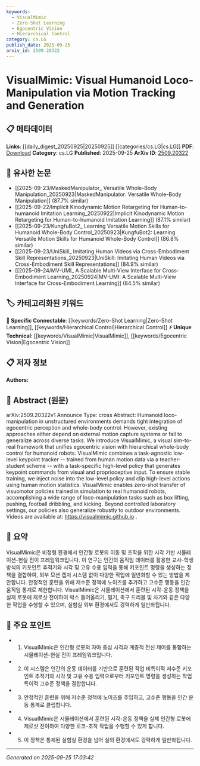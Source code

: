 ```yaml
---
keywords:
  - VisualMimic
  - Zero-Shot Learning
  - Egocentric Vision
  - Hierarchical Control
category: cs.LG
publish_date: 2025-09-25
arxiv_id: 2509.20322
---
```


<!-- KEYWORD_LINKING_METADATA:
{
  "processed_timestamp": "2025-09-25T17:03:42.404066",
  "vocabulary_version": "1.0",
  "selected_keywords": [
    "VisualMimic",
    "Zero-Shot Learning",
    "Egocentric Vision",
    "Hierarchical Control"
  ],
  "rejected_keywords": [],
  "similarity_scores": {
    "VisualMimic": 0.85,
    "Zero-Shot Learning": 0.8,
    "Egocentric Vision": 0.78,
    "Hierarchical Control": 0.77
  },
  "extraction_method": "AI_prompt_based",
  "budget_applied": true,
  "candidates_json": {
    "candidates": [
      {
        "surface": "VisualMimic",
        "canonical": "VisualMimic",
        "aliases": [],
        "category": "unique_technical",
        "rationale": "VisualMimic is a novel framework specific to this paper, crucial for linking to its unique contributions in humanoid loco-manipulation.",
        "novelty_score": 0.95,
        "connectivity_score": 0.65,
        "specificity_score": 0.9,
        "link_intent_score": 0.85
      },
      {
        "surface": "Zero-Shot Transfer",
        "canonical": "Zero-Shot Learning",
        "aliases": [
          "Zero-Shot Transfer"
        ],
        "category": "specific_connectable",
        "rationale": "Zero-shot transfer is a key concept in the paper, enabling the application of learned policies to real-world robots without retraining.",
        "novelty_score": 0.7,
        "connectivity_score": 0.88,
        "specificity_score": 0.82,
        "link_intent_score": 0.8
      },
      {
        "surface": "Egocentric Vision",
        "canonical": "Egocentric Vision",
        "aliases": [
          "First-Person Vision"
        ],
        "category": "unique_technical",
        "rationale": "Egocentric vision is central to the framework's integration of perception and control, providing a unique perspective in robot vision.",
        "novelty_score": 0.78,
        "connectivity_score": 0.7,
        "specificity_score": 0.85,
        "link_intent_score": 0.78
      },
      {
        "surface": "Hierarchical Whole-Body Control",
        "canonical": "Hierarchical Control",
        "aliases": [
          "Whole-Body Control"
        ],
        "category": "specific_connectable",
        "rationale": "Hierarchical control is essential for managing complex robot movements, linking to broader control strategies in robotics.",
        "novelty_score": 0.65,
        "connectivity_score": 0.83,
        "specificity_score": 0.8,
        "link_intent_score": 0.77
      }
    ],
    "ban_list_suggestions": [
      "motion capture systems",
      "task-agnostic",
      "task-specific"
    ]
  },
  "decisions": [
    {
      "candidate_surface": "VisualMimic",
      "resolved_canonical": "VisualMimic",
      "decision": "linked",
      "scores": {
        "novelty": 0.95,
        "connectivity": 0.65,
        "specificity": 0.9,
        "link_intent": 0.85
      }
    },
    {
      "candidate_surface": "Zero-Shot Transfer",
      "resolved_canonical": "Zero-Shot Learning",
      "decision": "linked",
      "scores": {
        "novelty": 0.7,
        "connectivity": 0.88,
        "specificity": 0.82,
        "link_intent": 0.8
      }
    },
    {
      "candidate_surface": "Egocentric Vision",
      "resolved_canonical": "Egocentric Vision",
      "decision": "linked",
      "scores": {
        "novelty": 0.78,
        "connectivity": 0.7,
        "specificity": 0.85,
        "link_intent": 0.78
      }
    },
    {
      "candidate_surface": "Hierarchical Whole-Body Control",
      "resolved_canonical": "Hierarchical Control",
      "decision": "linked",
      "scores": {
        "novelty": 0.65,
        "connectivity": 0.83,
        "specificity": 0.8,
        "link_intent": 0.77
      }
    }
  ]
}
-->

# VisualMimic: Visual Humanoid Loco-Manipulation via Motion Tracking and Generation

## 📋 메타데이터

**Links**: [[daily_digest_20250925|20250925]] [[categories/cs.LG|cs.LG]]
**PDF**: [Download](https://arxiv.org/pdf/2509.20322.pdf)
**Category**: cs.LG
**Published**: 2025-09-25
**ArXiv ID**: [2509.20322](https://arxiv.org/abs/2509.20322)

## 🔗 유사한 논문
- [[2025-09-23/MaskedManipulator_ Versatile Whole-Body Manipulation_20250923|MaskedManipulator: Versatile Whole-Body Manipulation]] (87.7% similar)
- [[2025-09-22/Implicit Kinodynamic Motion Retargeting for Human-to-humanoid Imitation Learning_20250922|Implicit Kinodynamic Motion Retargeting for Human-to-humanoid Imitation Learning]] (87.1% similar)
- [[2025-09-23/KungfuBot2_ Learning Versatile Motion Skills for Humanoid Whole-Body Control_20250923|KungfuBot2: Learning Versatile Motion Skills for Humanoid Whole-Body Control]] (86.8% similar)
- [[2025-09-23/UniSkill_ Imitating Human Videos via Cross-Embodiment Skill Representations_20250923|UniSkill: Imitating Human Videos via Cross-Embodiment Skill Representations]] (84.9% similar)
- [[2025-09-24/MV-UMI_ A Scalable Multi-View Interface for Cross-Embodiment Learning_20250924|MV-UMI: A Scalable Multi-View Interface for Cross-Embodiment Learning]] (84.5% similar)

## 🏷️ 카테고리화된 키워드
**🔗 Specific Connectable**: [[keywords/Zero-Shot Learning|Zero-Shot Learning]], [[keywords/Hierarchical Control|Hierarchical Control]]
**⚡ Unique Technical**: [[keywords/VisualMimic|VisualMimic]], [[keywords/Egocentric Vision|Egocentric Vision]]

## 📋 저자 정보

**Authors:** 

## 📄 Abstract (원문)

arXiv:2509.20322v1 Announce Type: cross 
Abstract: Humanoid loco-manipulation in unstructured environments demands tight integration of egocentric perception and whole-body control. However, existing approaches either depend on external motion capture systems or fail to generalize across diverse tasks. We introduce VisualMimic, a visual sim-to-real framework that unifies egocentric vision with hierarchical whole-body control for humanoid robots. VisualMimic combines a task-agnostic low-level keypoint tracker -- trained from human motion data via a teacher-student scheme -- with a task-specific high-level policy that generates keypoint commands from visual and proprioceptive input. To ensure stable training, we inject noise into the low-level policy and clip high-level actions using human motion statistics. VisualMimic enables zero-shot transfer of visuomotor policies trained in simulation to real humanoid robots, accomplishing a wide range of loco-manipulation tasks such as box lifting, pushing, football dribbling, and kicking. Beyond controlled laboratory settings, our policies also generalize robustly to outdoor environments. Videos are available at: https://visualmimic.github.io .

## 📝 요약

VisualMimic은 비정형 환경에서 인간형 로봇의 이동 및 조작을 위한 시각 기반 시뮬레이션-현실 전이 프레임워크입니다. 이 연구는 인간의 움직임 데이터를 활용한 교사-학생 방식의 키포인트 추적기와 시각 및 고유 수용 입력을 통해 키포인트 명령을 생성하는 정책을 결합하여, 외부 모션 캡처 시스템 없이 다양한 작업에 일반화할 수 있는 방법을 제안합니다. 안정적인 훈련을 위해 저수준 정책에 노이즈를 추가하고 고수준 행동을 인간 움직임 통계로 제한합니다. VisualMimic은 시뮬레이션에서 훈련된 시각-운동 정책을 실제 로봇에 제로샷 전이하여 박스 들어올리기, 밀기, 축구 드리블 및 차기와 같은 다양한 작업을 수행할 수 있으며, 실험실 외부 환경에서도 강력하게 일반화됩니다.

## 🎯 주요 포인트

- 1. VisualMimic은 인간형 로봇의 자아 중심 시각과 계층적 전신 제어를 통합하는 시뮬레이션-현실 전이 프레임워크입니다.
- 2. 이 시스템은 인간의 운동 데이터를 기반으로 훈련된 작업 비특이적 저수준 키포인트 추적기와 시각 및 고유 수용 입력으로부터 키포인트 명령을 생성하는 작업 특이적 고수준 정책을 결합합니다.
- 3. 안정적인 훈련을 위해 저수준 정책에 노이즈를 주입하고, 고수준 행동을 인간 운동 통계로 클립합니다.
- 4. VisualMimic은 시뮬레이션에서 훈련된 시각-운동 정책을 실제 인간형 로봇에 제로샷 전이하여 다양한 로코-조작 작업을 수행할 수 있게 합니다.
- 5. 이 정책은 통제된 실험실 환경을 넘어 실외 환경에서도 강력하게 일반화됩니다.


---

*Generated on 2025-09-25 17:03:42*